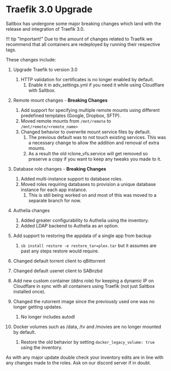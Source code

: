 # Traefik 3.0 Upgrade

Saltbox has undergone some major breaking changes which land with the release and integration of Traefik 3.0.

!!! tip "Important!"
    Due to the amount of changes related to Traefik we recommend that all containers are redeployed by running their respective tags.

These changes include:

1. Upgrade Traefik to version 3.0
    1. HTTP validation for certificates is no longer enabled by default.
        1. Enable it in adv_settings.yml if you need it while using Cloudflare with Saltbox.

2. Remote mount changes - **Breaking Changes**
    1. Add support for specifying multiple remote mounts using different predefined templates (Google, Dropbox, SFTP).
    2. Moved remote mounts from `/mnt/remote` to `/mnt/remote/<remote_name>`
    3. Changed behavior to overwrite mount service files by default.
        1. The previous default was to not touch existing services. This was a necessary change to allow the addition and removal of extra mounts.
        2. As a result the old rclone_vfs.service will get removed so preserve a copy if you want to keep any tweaks you made to it.

3. Database role changes - **Breaking Changes**
    1. Added multi-instance support to database roles.
    2. Moved roles requiring databases to provision a unique database instance for each app instance.
        1. This is still being worked on and most of this was moved to a separate branch for now.

4. Authelia changes
    1. Added greater configurability to Authelia using the inventory.
    2. Added LDAP backend to Authelia as an option.

5. Add support to restoring the appdata of a single app from backup
    1. `sb install restore -e restore_tar=plex.tar` but it assumes are past any steps restore would require.

6. Changed default torrent client to qBittorrent

7. Changed default usenet client to SABnzbd

8. Add new custom container (ddns role) for keeping a dynamic IP on Cloudflare in sync with all containers using Traefik (not just Saltbox installed once).

9. Changed the rutorrent image since the previously used one was no longer getting updates.
    1. No longer includes autodl

10. Docker volumes such as /data, /tv and /movies are no longer mounted by default.
    1. Restore the old behavior by setting `docker_legacy_volume: true` using the inventory.

As with any major update double check your inventory edits are in line with any changes made to the roles. Ask on our discord server if in doubt.
